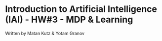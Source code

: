 # Introduction to Artificial Intelligence (IAI) - HW#3 - MDP & Learning

Written by Matan Kutz & Yotam Granov